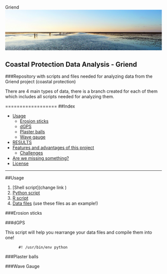 Griend ![Wadden Sea](https://github.com/gabrielamg24/SST/blob/extras/waddensea.jpg)

## Coastal Protection Data Analysis - Griend

###Repository with scripts and files needed for analyzing data from the Griend project (coastal protection)

There are 4 main types of data, there is a branch created for each of them which includes all scripts needed for analyzing them. 

==================
##Index
  - [Usage](##Usage)
    - [Erosion sticks](#erosion-sticks)
    - [dGPS](#dgps)
    - [Plaster balls](#plaster-balls)
    - [Wave gauge](#wave-gauge)
  - [RESULTS](#results)
  - [Features and advantages of this project](#features-and-advantages-of-this-project)
    - [Challenges](#challenges)
  - [Are we missing something?](#are-we-missing-something)
  - [License](#license)

---
##Usage 



1. [Shell script](change link )
2. [Python script](https://github.com/gabrielamg24/SST/blob/master/format-data.py)
3. [R script](https://github.com/gabrielamg24/SST/blob/master/gganimate.r)
4. [Data files](https://github.com/gabrielamg24/SST/blob/master/SST%20all%20files.zip) (use these files as an example!)

###Erosion sticks  



###dGPS

This script will help you rearrange your data files and compile them into one!

          #! /usr/bin/env python


###Plaster balls


###Wave Gauge

